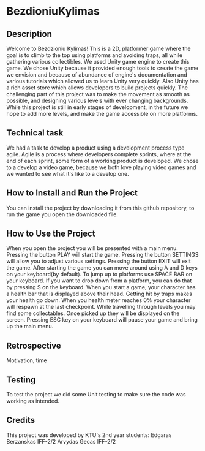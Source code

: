 # BezdioniuKylimas
## Description
Welcome to Bezdzioniu Kylimas! This is a 2D, platformer game where the goal is to climb to the top using platforms and avoiding traps, all while gathering various collectibles. We used Unity game engine to create this game. We chose Unity because it provided enough tools to create the game we envision and because of abundance of engine's documentation and various tutorials which allowed us to learn Unity very quickly. Also Unity has a rich asset store which allows developers to build projects quickly. The challenging part of this project was to make the movement as smooth as possible, and designing various levels with ever changing backgrounds. While this project is still in early stages of development, in the future we hope to add more levels, and make the game accessible on more platforms.
## Technical task
We had a task to develop a product using a development process type agile. Agile is a process where developers complete sprints, where at the end of each sprint, some form of a working product is developed. We chose to a develop a video game, because we both love playing video games and we wanted to see what it's like to a develop one. 
## How to Install and Run the Project
You can install the project by downloading it from this github repository, to run the game you open the downloaded file.
## How to Use the Project
When you open the project you will be presented with a main menu. Pressing the button PLAY will start the game. Pressing the button SETTINGS will allow you to adjust various settings. Pressing the button EXIT will exit the game. After starting the game you can move around using A and D keys on your keyboard(by default). To jump up to platforms use SPACE BAR on your keyboard. If you want to drop down from a platform, you can do that by pressing S on the keyboard. When you start a game, your character has a health bar that is displayed above their head. Getting hit by traps makes your health go down. When you health meter reaches 0% your character will respawn at the last checkpoint. While travelling through levels you may find some collectables. Once picked up they will be displayed on the screen. Pressing ESC key on your keyboard will pause your game and bring up the main menu.
## Retrospective
Motivation, time
## Testing
To test the project we did some Unit testing to make sure the code was working as intended.
## Credits
This project was developed by KTU's 2nd year students:
Edgaras Berzanskas IFF-2/2
Arvydas Gecas IFF-2/2
